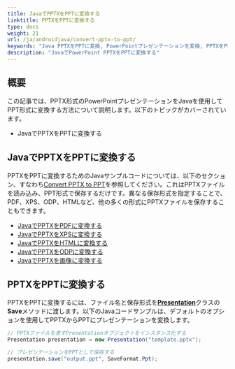 ```yaml
---
title: JavaでPPTXをPPTに変換する
linktitle: PPTXをPPTに変換する
type: docs
weight: 21
url: /ja/androidjava/convert-pptx-to-ppt/
keywords: "Java PPTXをPPTに変換, PowerPointプレゼンテーションを変換, PPTXをPPT, Java, Aspose.Slides"
description: "JavaでPowerPoint PPTXをPPTに変換する"
---
```


## **概要**

この記事では、PPTX形式のPowerPointプレゼンテーションをJavaを使用してPPT形式に変換する方法について説明します。以下のトピックがカバーされています。

- JavaでPPTXをPPTに変換する

## **JavaでPPTXをPPTに変換する**

PPTXをPPTに変換するためのJavaサンプルコードについては、以下のセクション、すなわち[Convert PPTX to PPT](#convert-pptx-to-ppt)を参照してください。これはPPTXファイルを読み込み、PPT形式で保存するだけです。異なる保存形式を指定することで、PDF、XPS、ODP、HTMLなど、他の多くの形式にPPTXファイルを保存することもできます。

- [JavaでPPTXをPDFに変換する](https://docs.aspose.com/slides/androidjava/convert-powerpoint-to-pdf/)
- [JavaでPPTXをXPSに変換する](https://docs.aspose.com/slides/androidjava/convert-powerpoint-to-xps/)
- [JavaでPPTXをHTMLに変換する](https://docs.aspose.com/slides/androidjava/convert-powerpoint-to-html/)
- [JavaでPPTXをODPに変換する](https://docs.aspose.com/slides/androidjava/save-presentation/)
- [JavaでPPTXを画像に変換する](https://docs.aspose.com/slides/androidjava/convert-powerpoint-to-png/)

## **PPTXをPPTに変換する**
PPTXをPPTに変換するには、ファイル名と保存形式を[**Presentation**](https://reference.aspose.com/slides/androidjava/com.aspose.slides/Presentation)クラスの**Save**メソッドに渡します。以下のJavaコードサンプルは、デフォルトのオプションを使用してPPTXからPPTにプレゼンテーションを変換します。

```java
// PPTXファイルを表すPresentationオブジェクトをインスタンス化する
Presentation presentation = new Presentation("template.pptx");

// プレゼンテーションをPPTとして保存する
presentation.save("output.ppt", SaveFormat.Ppt);  
```
